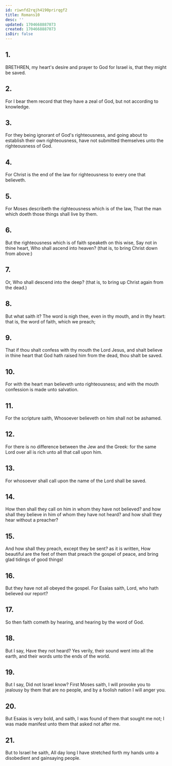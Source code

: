 ```yaml
---
id: riwnfd2rqjh4190prirqgf2
title: Romans10
desc: ''
updated: 1704668887073
created: 1704668887073
isDir: false
---
```

## 1.
BRETHREN, my heart's desire and prayer to God for Israel is, that they might be saved.
## 2.
For I bear them record that they have a zeal of God, but not according to knowledge.
## 3.
For they being ignorant of God's righteousness, and going about to establish their own righteousness, have not submitted themselves unto the righteousness of God.
## 4.
For Christ is the end of the law for righteousness to every one that believeth.
## 5.
For Moses describeth the righteousness which is of the law, That the man which doeth those things shall live by them.
## 6.
But the righteousness which is of faith speaketh on this wise, Say not in thine heart, Who shall ascend into heaven? (that is, to bring Christ down from above:)
## 7.
Or, Who shall descend into the deep? (that is, to bring up Christ again from the dead.)
## 8.
But what saith it? The word is nigh thee, even in thy mouth, and in thy heart: that is, the word of faith, which we preach;
## 9.
That if thou shalt confess with thy mouth the Lord Jesus, and shalt believe in thine heart that God hath raised him from the dead, thou shalt be saved.
## 10.
For with the heart man believeth unto righteousness; and with the mouth confession is made unto salvation.
## 11.
For the scripture saith, Whosoever believeth on him shall not be ashamed.
## 12.
For there is no difference between the Jew and the Greek: for the same Lord over all is rich unto all that call upon him.
## 13.
For whosoever shall call upon the name of the Lord shall be saved.
## 14.
How then shall they call on him in whom they have not believed? and how shall they believe in him of whom they have not heard? and how shall they hear without a preacher?
## 15.
And how shall they preach, except they be sent? as it is written, How beautiful are the feet of them that preach the gospel of peace, and bring glad tidings of good things!
## 16.
But they have not all obeyed the gospel. For Esaias saith, Lord, who hath believed our report?
## 17.
So then faith cometh by hearing, and hearing by the word of God.
## 18.
But I say, Have they not heard? Yes verily, their sound went into all the earth, and their words unto the ends of the world.
## 19.
But I say, Did not Israel know? First Moses saith, I will provoke you to jealousy by them that are no people, and by a foolish nation I will anger you.
## 20.
But Esaias is very bold, and saith, I was found of them that sought me not; I was made manifest unto them that asked not after me.
## 21.
But to Israel he saith, All day long I have stretched forth my hands unto a disobedient and gainsaying people.
